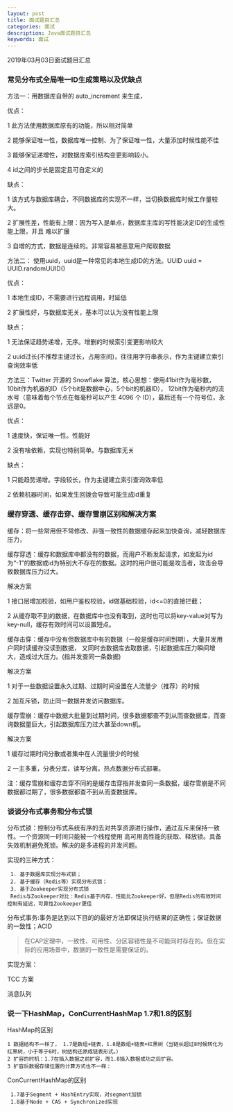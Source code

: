 ```yaml
---
layout: post
title: 面试题目汇总
categories: 面试
description: Java面试题目汇总
keywords: 面试
---
```


2019年03月03日面试题目汇总

### 常见分布式全局唯一ID生成策略以及优缺点
 方法一：用数据库自带的 auto_increment 来生成，
 
 优点：
 
 1 此方法使用数据库原有的功能，所以相对简单
 
 2 能够保证唯一性，数据库唯一控制、为了保证唯一性，大量添加时候性能不佳
 
 3 能够保证递增性，对数据库索引结构变更影响较小。
 
 4 id之间的步长是固定且可自定义的
 
 缺点：
 
  1 该方式与数据库耦合，不同数据库的实现不一样，当切换数据库时候工作量较大。
  
  2 扩展性差，性能有上限：因为写入是单点，数据库主库的写性能决定ID的生成性能上限，并且 难以扩展
  
  3 自增的方式，数据是连续的。非常容易被恶意用户爬取数据
  
  方法二： 使用uuid，uuid是一种常见的本地生成ID的方法。UUID uuid = UUID.randomUUID()
  
  优点：

  1 本地生成ID，不需要进行远程调用，时延低
  
  2 扩展性好，与数据库无关，基本可以认为没有性能上限
  
  缺点：
  
  1 无法保证趋势递增，无序。增删的时候索引变更影响较大
  
  2 uuid过长(不推荐主键过长，占用空间)，往往用字符串表示，作为主键建立索引查询效率低
 
 
 方法三：Twitter 开源的 Snowflake 算法，核心思想：使用41bit作为毫秒数，10bit作为机器的ID（5个bit是数据中心，5个bit的机器ID），
 12bit作为毫秒内的流水号（意味着每个节点在每毫秒可以产生 4096 个 ID），最后还有一个符号位，永远是0。
 
 优点：
 
 1 速度快，保证唯一性。性能好
 
 2 没有啥依赖，实现也特别简单。与数据库无关
 
 缺点：
 
 1 只能趋势递增。字段较长，作为主键建立索引查询效率低
 
 2 依赖机器时间，如果发生回拨会导致可能生成id重复
 
### 缓存穿透、缓存击穿、缓存雪崩区别和解决方案
 缓存：将一些常用但不常修改、非强一致性的数据缓存起来加快查询，减轻数据库压力，
 
 缓存穿透：缓存和数据库中都没有的数据，而用户不断发起请求，如发起为id为“-1”的数据或id为特别大不存在的数据。这时的用户很可能是攻击者，攻击会导致数据库压力过大。
 
 解决方案
 
 1 接口层增加校验，如用户鉴权校验，id做基础校验，id<=0的直接拦截；
 
 2 从缓存取不到的数据，在数据库中也没有取到，这时也可以将key-value对写为key-null，缓存有效时间可以设置短点。
 
 缓存击穿：缓存中没有但数据库中有的数据（一般是缓存时间到期），大量并发用户同时读缓存没读到数据，
 又同时去数据库去取数据，引起数据库压力瞬间增大，造成过大压力。(指并发查同一条数据)
 
 解决方案
 
 1 对于一些数据设置永久过期、过期时间设置在人流量少（推荐）的时候
 
 2 加互斥锁，防止同一数据并发访问数据库。
 
 缓存雪崩：缓存中数据大批量到过期时间，很多数据都查不到从而查数据库，而查询数据量巨大，引起数据库压力过大甚至down机。
 
 解决方案
 
 1 缓存过期时间分散或者集中在人流量很少的时候
 
 2 一主多重，分表分库，读写分离。热点数据分布式部署。
 
注：缓存雪崩和缓存击穿不同的是缓存击穿指并发查同一条数据，缓存雪崩是不同数据都过期了，很多数据都查不到从而查数据库。

### 谈谈分布式事务和分布式锁
分布式锁：控制分布式系统有序的去对共享资源进行操作，通过互斥来保持一致性。一个资源同一时间只能被一个线程使用
高可用高性能的获取、释放锁。具备失效机制避免死锁。解决的是多进程的并发问题。

实现的三种方式：

     1. 基于数据库实现分布式锁； 
     2. 基于缓存（Redis等）实现分布式锁；
     3. 基于Zookeeper实现分布式锁
     Redis与Zookeeper对比：Redis基于内存，性能比Zookeeper好。但是Redis的有效时间控制有延迟，可靠性Zookeeper更佳

分布式事务:事务是达到以下目的的最好方法即保证执行结果的正确性；保证数据的一致性；ACID
> 在CAP定理中，一致性、可用性、分区容错性是不可能同时存在的。但在实际的应用场景中，数据的一致性是需要保证的。

实现方案：

 TCC 方案
 
 消息队列
 
### 说一下HashMap，ConCurrentHashMap 1.7和1.8的区别
HashMap的区别

    1 数据结构不一样了， 1.7是数组+链表，1.8是数组+链表+红黑树（当链长超过8时候转化为红黑树，小于等于6时，树结构还原成链表形式。）
    2 扩容的时机：1.7在插入数据之前扩容，而1.8插入数据成功之后扩容。
    3 扩容后数据存储位置的计算方式也不一样：
    
ConCurrentHashMap的区别
    
     1.7基于Segment + HashEntry实现，对segment加锁
     1.8基于Node + CAS + Synchronized实现
